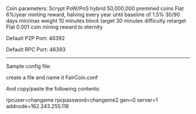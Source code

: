 Coin parameters:
Scrypt PoW/PoS hybrid
50,000,000 premined coins
Flat 6%/year minting reward, halving every year until baseline of 1.5%
30/90 days min/max weight
10 minutes block target
30 minutes difficulty retarget
Flat 0.001 coin mining reward to eternity

Default P2P Port: 46392

Default RPC Port: 46393

---

Sample config file:

create a file and name it FairCoin.conf

And copy/paste the following contents:

rpcuser=changeme
rpcpassword=changeme2
gen=0
server=1
addnode=162.243.255.118


